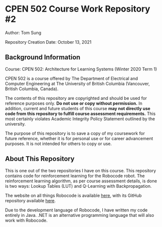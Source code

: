 # CPEN 502 Course Work Repository \#2

Author: Tom Sung

Repository Creation Date: October 13, 2021

## Background Information

Course: CPEN 502: Architecture for Learning Systems (Winter 2020 Term 1)

CPEN 502 is a course offered by The Department of Electrical and Computer Engineering at The University of British Columbia (Vancouver, British Columbia, Canada).

The contents of this repository are copyrighted and should be used for reference purposes only. **Do not use or copy without permission.** In addition, current and future students of this course **may not directly use code from this repository to fulfill course assessment requirements.** This most certainly violates Academic Integrity Policy Statement outlined by the university.

The purpose of this repository is to save a copy of my coursework for future reference, whether it is for personal use or for career advancement purposes. It is not intended for others to copy or use.


## About This Repository

This is one out of the two repositories I have on this course. This repository contains code for reinforcement learning for the Robocode robot. The reinforcement learning algorithm, as per course assessment details, is done is two ways: Lookup Tables (LUT) and Q-Learning with Backpropagation.

The website on all things Robocode is available [here](https://robocode.sourceforge.io), with its GitHub repository available [here](https://github.com/robo-code/robocode).

Due to the development language of Robocode, I have written my code entirely in Java. .NET is an alternative programming language that will also work with Robocode.
